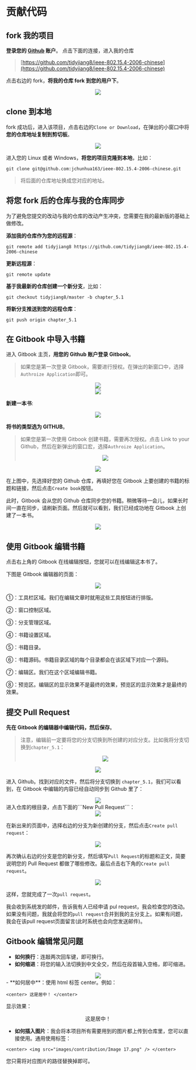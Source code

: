 # 贡献代码

## fork 我的项目
**登录您的 [Github](http://github.com/) 账户**。
点击下面的连接，进入我的仓库
> [https://github.com/tidyjiang8/ieee-802.15.4-2006-chinese](https://github.com/tidyjiang8/ieee-802.15.4-2006-chinese)

点击右边的 fork，**将我的仓库 fork 到您的用户下**。
<center> <img src="images/contribution/Image 1.png" /> </center>

## clone 到本地

fork 成功后，进入该项目，点击右边的```Clone or Download```，在弹出的小窗口中将**您的仓库地址复制到剪切板**。

<center> <img src="images/contribution/Image 2.png" /> </center>


进入您的 Linux 或者 Windows，**将您的项目克隆到本地**，比如：

```
git clone git@github.com:jchunhua163/ieee-802.15.4-2006-chinese.git
```

> 将后面的仓库地址换成您对应的地址。


## 将您 fork 后的仓库与我的仓库同步
为了避免您提交的改动与我的仓库的改动产生冲突，您需要在我的最新版的基础上做修改。

**添加我的仓库作为您的远程源**：

```
git remote add tidyjiang8 https://github.com/tidyjiang8/ieee-802.15.4-2006-chinese
```

**更新远程源**：

```
git remote update
```

**基于我最新的仓库创建一个新分支**，比如：

```
git checkout tidyjiang8/master -b chapter_5.1
```

**将新分支推送到您的远程仓库**：

```
git push origin chapter_5.1
```

## 在 Gitbook 中导入书籍

进入 Gitbook 主页，**用您的 Github 账户登录 Gitbook**。

> 如果您是第一次登录 Gitbook，需要进行授权。在弹出的新窗口中，选择```Authroize Application```即可。


<center> <img src="images/contribution/Image 3.png" /> </center>

<center> <img src="images/contribution/Image 7.png" /> </center>

**新建一本书**:

<center> <img src="images/contribution/Image 4.png" /> </center>

**将书的类型选为 GITHUB**。

> 如果您是第一次使用 Gitbook 创建书籍，需要再次授权。点击 Link to your Github，然后在新弹出的窗口宏，选择```Authroize Application```。
> 
> <center> <img src="images/contribution/Image 6.png" /> </center>

<center> <img src="images/contribution/Image 5.png" /> </center>

在上图中，先选择好您的 Github 仓库，再填好您在 Gitbook 上要创建的书籍的标题和链接，然后点击```Create book```按钮。

此时，Gitbook 会从您的 Github 仓库同步您的书籍。稍微等待一会儿，如果长时间一直在同步，请刷新页面。然后就可以看到，我们已经成功地在 Gitbook 上创建了一本书。
<center> <img src="images/contribution/Image 10.png" /> </center>

## 使用 Gitbook 编辑书籍
点击右上角的 Gitbook 在线编辑按钮，您就可以在线编辑这本书了。

下图是 Gitbook 编辑器的页面：

<center> <img src="images/contribution/Image 11.png" /> </center>

①：工具栏区域。我们在编辑文章时就用这些工具按钮进行排版。

②：窗口控制区域。

③：分支管理区域。

④：书籍设置区域。

⑤：书籍目录。

⑥：书籍源码。书籍目录区域的每个目录都会在该区域下对应一个源码。

⑦：编辑区。我们在这个区域编辑书籍。

⑧：预览区。编辑区的显示效果不是最终的效果，预览区的显示效果才是最终的效果。

## 提交 Pull Request

**先在 Gitbook 的编辑器中编辑代码，然后保存**。
> 注意，编辑前一定要将您的分支切换到所创建的对应分支。比如我将分支切换到```chapter_5.1```：
> <center> <img src="images/contribution/Image 12.png" /> </center>

<center> <img src="images/contribution/Image 13.png" /> </center>

进入 Github。找到对应的文件，然后将分支切换到 ```chapter_5.1```，我们可以看到，在 Gitbook 中编辑的内容已经自动同步到 Github 里了：



<center> <img src="images/contribution/Image 14.png" /> </center>
进入仓库的根目录，点击下面的```New Pull Request```：


<center> <img src="images/contribution/Image 15.png" /> </center>

在新出来的页面中，选择右边的分支为新创建的分支，然后点击```Create pull request```：

<center> <img src="images/contribution/Image 16.png" /> </center>

再次确认右边的分支是您的新分支，然后填写```Pull Request```的标题和正文，简要说明您的 Pull Request 都做了哪些修改。最后点击右下角的```Create pull request```。
<center> <img src="images/contribution/Image 17.png" /> </center>

这样，您就完成了一次```pull request```。

我会收到系统发的邮件，告诉我有人已经申请 pul request，我会检查您的改动。如果没有问题，我就会将您的```pull request```合并到我的主分支上。如果有问题，我会在该pull request页面留言(此时系统也会向您发送邮件)。
## Gitbook 编辑常见问题
- **如何换行**：连敲两次回车键，即可换行。
- **如何缩进**：将您的输入法切换到中文全交，然后在段首输入空格，即可缩进。
<center> <img src="images/contribution/Image 18.png" /> </center>
- **如何居中**：使用 html 标签 center。例如：

```
<center> 这是居中！ </center>
```
显示效果：
<center> 这是居中！ </center>

- **如何插入图片**：我会将本项目所有需要用到的图片都上传到仓库里，您可以直接使用。通用使用标签：

```
<center> <img src="images/contribution/Image 17.png" /> </center>
```
您只需将对应图片的路径替换掉即可。
